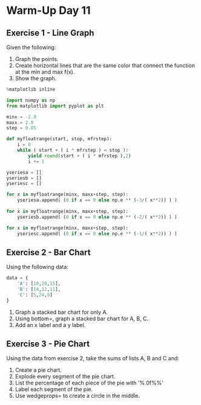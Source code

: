 # Warm-Up Day 11


## Exercise 1 - Line Graph

Given the following:

1. Graph the points.
2. Create horizontal lines that are the same color that connect the function at the min and max f(x).
3. Show the graph.

```python
%matplotlib inline

import numpy as np
from matplotlib import pyplot as plt

minx = -2.0
maxx = 2.0
step = 0.05

def myfloatrange(start, stop, mfrstep):
    i = 0
    while ( start + ( i * mfrstep ) < stop ):
        yield round(start + ( i * mfrstep ),2)
        i += 1

yseriesa = []
yseriesb = []
yseriesc = []

for x in myfloatrange(minx, maxx+step, step):
    yseriesa.append( (0 if x == 0 else np.e ** (-3/( x**2)) ) )
    
for x in myfloatrange(minx, maxx+step, step):
    yseriesb.append( (0 if x == 0 else np.e ** (-2/( x**2)) ) )

for x in myfloatrange(minx, maxx+step, step):
    yseriesc.append( (0 if x == 0 else np.e ** (-1/( x**2)) ) )
```

## Exercise 2 - Bar Chart

Using the following data:

```python
data = {
    'A': [10,20,15],
    'B': [14,12,11],
    'C': [5,24,9]
}
```

1. Graph a stacked bar chart for only A.
2. Using bottom=, graph a stacked bar chart for A, B, C.
3. Add an x label and a y label.

## Exercise 3 - Pie Chart

Using the data from exercise 2, take the sums of lists A, B and C and:

1. Create a pie chart.
2. Explode every segment of the pie chart.
3. List the percentage of each piece of the pie with '%.0f%%'
4. Label each segment of the pie.
5. Use wedgeprops= to create a circle in the middle.
